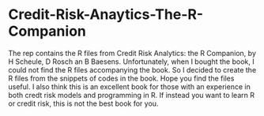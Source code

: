 # Credit-Risk-Anaytics-The-R-Companion
The rep contains the R files from Credit Risk Analytics: the R Companion, by H Scheule, D Rosch an B Baesens. Unfortunately, when I bought the book, I could not find the R files accompanying the book. So I decided to create the R files from the snippets of codes in the book. Hope you find the files useful. I also think this is an excellent book for those with an experience in both credt risk models and programming in R. If instead you want to learn R or credit risk, this is not the best book for you.
